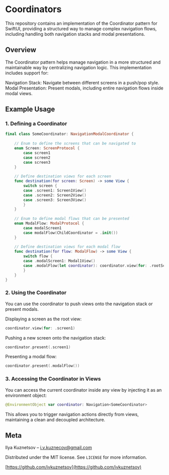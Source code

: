 # Coordinators

This repository contains an implementation of the Coordinator pattern for SwiftUI, providing a structured way to manage complex navigation flows, including handling both navigation stacks and modal presentations.

## Overview

The Coordinator pattern helps manage navigation in a more structured and maintainable way by centralizing navigation logic. This implementation includes support for:

Navigation Stack: Navigate between different screens in a push/pop style.
Modal Presentation: Present modals, including entire navigation flows inside modal views.

## Example Usage

### 1. Defining a Coordinator
```swift
final class SomeCoordinator: NavigationModalCoordinator {
    
    // Enum to define the screens that can be navigated to
    enum Screen: ScreenProtocol {
        case screen1
        case screen2
        case screen3
    }
    
    // Define destination views for each screen
    func destination(for screen: Screen) -> some View {
        switch screen {
        case .screen1: Screen1View()
        case .screen2: Screen2View()
        case .screen3: Screen3View()
        }
    }
    
    // Enum to define modal flows that can be presented
    enum ModalFlow: ModalProtocol {
        case modalScreen1
        case modalFlow(ChildCoordinator = .init())
    }
    
    // Define destination views for each modal flow
    func destination(for flow: ModalFlow) -> some View {
        switch flow {
        case .modalScreen1: Modal1View()
        case .modalFlow(let coordinator): coordinator.view(for: .rootScreen)
        }
    }
}
```

### 2. Using the Coordinator
You can use the coordinator to push views onto the navigation stack or present modals.

Displaying a screen as the root view:
```swift
coordinator.view(for: .screen1)
```

Pushing a new screen onto the navigation stack:
```swift
coordinator.present(.screen1)
```

Presenting a modal flow:
```swift
coordinator.present(.modalFlow())
```

### 3. Accessing the Coordinator in Views

You can access the current coordinator inside any view by injecting it as an environment object:
```swift
@EnvironmentObject var coordinator: Navigation<SomeCoordinator>
```
This allows you to trigger navigation actions directly from views, maintaining a clean and decoupled architecture.

## Meta

Ilya Kuznetsov – i.v.kuznecov@gmail.com

Distributed under the MIT license. See ``LICENSE`` for more information.

[https://github.com/ivkuznetsov](https://github.com/ivkuznetsov)

